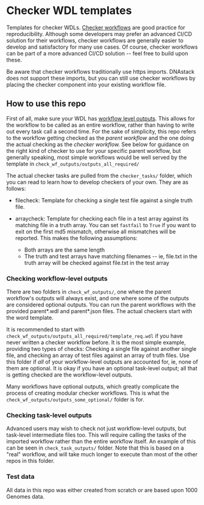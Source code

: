# Checker WDL templates
 Templates for checker WDLs. [Checker workflows](https://docs.dockstore.org/en/develop/advanced-topics/checker-workflows.html) are good practice for reproducibility. Although some developers may prefer an advanced CI/CD solution for their workflows, checker workflows are generally easier to develop and satisfactory for many use cases. Of course, checker workflows can be part of a more advanced CI/CD solution -- feel free to build upon these.

 Be aware that checker workflows traditionally use https imports. DNAstack does not support these imports, but you can still use checker workflows by placing the checker component into your existing workflow file.

## How to use this repo
 First of all, make sure your WDL has [workflow level outputs](https://github.com/openwdl/wdl/blob/main/versions/1.0/SPEC.md#outputs). This allows for the workflow to be called as an entire workflow, rather than having to write out every task call a second time. For the sake of simplicity, this repo refers to the workflow getting checked as the *parent workflow* and the one doing the actual checking as the *checker workflow.* See below for guidance on the right kind of checker to use for your specific parent workflow, but generally speaking, most simple workflows would be well served by the template in `check_wf_outputs/outputs_all_required/`

 The actual checker tasks are pulled from the `checker_tasks/` folder, which you can read to learn how to develop checkers of your own. They are as follows:

 * filecheck: Template for checking a single test file against a single truth file.

 * arraycheck: Template for checking each file in a test array against its matching file in a truth array. You can set `fastfail` to `True` if you want to exit on the first md5 mismatch, otherwise all mismatches will be reported. This makes the following assumptions:
    * Both arrays are the same length
    * The truth and test arrays have matching filenames -- ie, file.txt in the truth array will be checked against file.txt in the test array
 
### Checking workflow-level outputs
 There are two folders in `check_wf_outputs/`, one where the parent workflow's outputs will always exist, and one where some of the outputs are considered optional outputs. You can run the parent workflows with the provided parent*.wdl and parent*.json files. The actual checkers start with the word template.
 
 It is recommended to start with `check_wf_outputs/outputs_all_required/template_req.wdl` if you have never written a checker workflow before. It is the most simple example, providing two types of checks: Checking a single file against another single file, and checking an array of test files against an array of truth files. Use this folder if *all* of your workflow-level outputs are accounted for, ie, none of them are optional. It is okay if you have an optional task-level output; all that is getting checked are the workflow-level outputs.
 
 Many workflows have optional outputs, which greatly complicate the process of creating modular checker workflows. This is what the `check_wf_outputs/outputs_some_optional/` folder is for.

### Checking task-level outputs
 Advanced users may wish to check not just workflow-level outputs, but task-level intermediate files too. This will require calling the tasks of the imported workflow rather than the entire workflow itself. An example of this can be seen in `check_task_outputs/` folder. Note that this is based on a "real" workflow, and will take much longer to execute than most of the other repos in this folder.

### Test data
 All data in this repo was either created from scratch or are based upon 1000 Genomes data.

